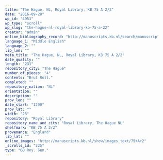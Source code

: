 ```yaml
---
title: "The Hague, NL, Royal Library, KB 75 A 2/2"
date: "2016-09-28"
wp_id: "4951"
wp_type: "scroll"
wp_slug: "the-hague-nl-royal-library-kb-75-a-22"
creator: "admin"
online_bibliography_record: "http://manuscripts.kb.nl/search/manuscript/extended/page/1/shelfmark/75"
language_1: "Middle English"
language_2: ""
lib_lon: ""
meta_title: "The Hague, NL, Royal Library, KB 75 A 2/2"
date_quality: ""
length: "231"
repository_city: "The Hague"
number_of_pieces: "4"
contents: "Brut Roll."
completed: ""
repository_nation: "NL"
orientation: ""
description: ""
prov_lon: ""
date_start: "1290"
prov_lat: ""
width: "23"
repository: "Royal Library"
repository_name_and_city: "Royal Library, The Hague NL"
shelfmark: "KB 75 A 2/2"
provenance: "England"
lib_lat: ""
online_images: "http://manuscripts.kb.nl/show/images_text/75+A+2"
_scrolls_id: "225"
type: "GB Roy. Gen."
---
```



